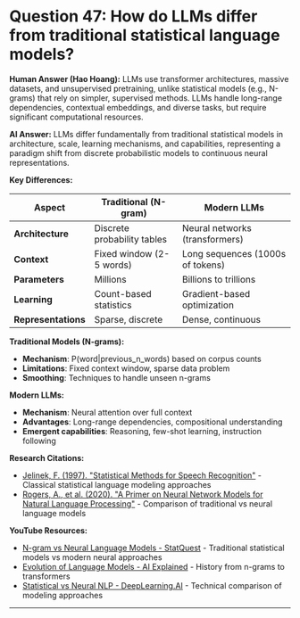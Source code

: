 # Question 47: How do LLMs differ from traditional statistical language models?

**Human Answer (Hao Hoang):**
LLMs use transformer architectures, massive datasets, and unsupervised pretraining, unlike statistical models (e.g., N-grams) that rely on simpler, supervised methods. LLMs handle long-range dependencies, contextual embeddings, and diverse tasks, but require significant computational resources.

**AI Answer:**
LLMs differ fundamentally from traditional statistical models in architecture, scale, learning mechanisms, and capabilities, representing a paradigm shift from discrete probabilistic models to continuous neural representations.

**Key Differences:**

| Aspect | Traditional (N-gram) | Modern LLMs |
|--------|---------------------|-------------|
| **Architecture** | Discrete probability tables | Neural networks (transformers) |
| **Context** | Fixed window (2-5 words) | Long sequences (1000s of tokens) |
| **Parameters** | Millions | Billions to trillions |
| **Learning** | Count-based statistics | Gradient-based optimization |
| **Representations** | Sparse, discrete | Dense, continuous |

**Traditional Models (N-grams):**
- **Mechanism**: P(word|previous_n_words) based on corpus counts
- **Limitations**: Fixed context window, sparse data problem
- **Smoothing**: Techniques to handle unseen n-grams

**Modern LLMs:**
- **Mechanism**: Neural attention over full context
- **Advantages**: Long-range dependencies, compositional understanding
- **Emergent capabilities**: Reasoning, few-shot learning, instruction following

**Research Citations:**
- [Jelinek, F. (1997). "Statistical Methods for Speech Recognition"](https://mitpress.mit.edu/9780262100366/statistical-methods-for-speech-recognition/) - Classical statistical language modeling approaches
- [Rogers, A., et al. (2020). "A Primer on Neural Network Models for Natural Language Processing"](https://arxiv.org/abs/1510.00726) - Comparison of traditional vs neural language models

**YouTube Resources:**
- [N-gram vs Neural Language Models - StatQuest](https://www.youtube.com/watch?v=fNxaJsNG3-s) - Traditional statistical models vs modern neural approaches
- [Evolution of Language Models - AI Explained](https://www.youtube.com/watch?v=kCc8FmEb1nY) - History from n-grams to transformers
- [Statistical vs Neural NLP - DeepLearning.AI](https://www.youtube.com/watch?v=3B5DgdSX2x8) - Technical comparison of modeling approaches

---

